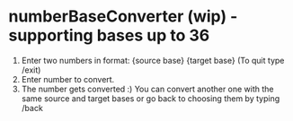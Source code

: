 # numberBaseConverter (wip) - supporting bases up to 36
1. Enter two numbers in format: {source base} {target base} (To quit type /exit)
2. Enter number to convert.
3. The number gets converted :) You can convert another one with the same source and target bases or go back to choosing them by typing /back
